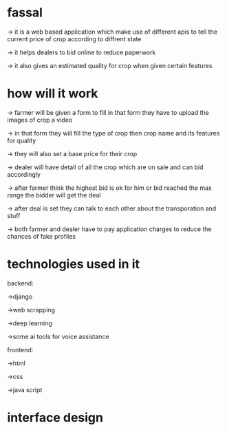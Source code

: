 # fassal
-> it is a web based application which make use of different apis to tell the current price of crop according to diffrent state

-> it helps dealers to bid online to reduce paperwork

-> it also gives an estimated quality for crop when given certain features

# how will it work
-> farmer will be given a form to fill in that form they have to upload the images of crop a video

-> in that form they will fill the type of crop then crop name and its features for quality

-> they will also set a base price for their crop

-> dealer will have detail of all the crop which are on sale and can bid accordingly

-> after farmer think the highest bid is ok for him or bid reached the max range the bidder will get the deal

-> after deal is set they can talk to each other about the transporation and stuff

-> both farmer and dealer have to pay application charges to reduce the chances of fake profiles

# technologies used in it
backend:

->django

->web scrapping

->deep learning

->some ai tools for voice assistance

frontend:

->html

->css

->java script

# interface design
